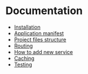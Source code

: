 Documentation
===
* [Installation](install.md)
* [Application manifest](manifest.md)
* [Project files structure](fs.md)
* [Routing](routing.md)
* [How to add new service](add_service.md)
* [Caching](cache.md)
* [Testing](tests.md)
